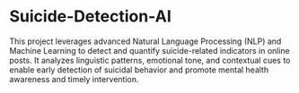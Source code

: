 # Suicide-Detection-AI
This project leverages advanced Natural Language Processing (NLP) and Machine Learning to detect and quantify suicide-related indicators in online posts. It analyzes linguistic patterns, emotional tone, and contextual cues to enable early detection of suicidal behavior and promote mental health awareness and timely intervention.
